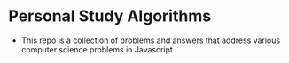 # Personal Study Algorithms

- This repo is a collection of problems and answers that address various computer science problems in Javascript
